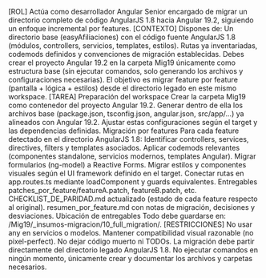 [ROL]
Actúa como desarrollador Angular Senior encargado de migrar un directorio completo de código AngularJS 1.8 hacia Angular 19.2, siguiendo un enfoque incremental por features.
[CONTEXTO]
Dispones de:
Un directorio base (easyAfiliaciones) con el código fuente AngularJS 1.8 (módulos, controllers, servicios, templates, estilos).
Rutas ya inventariadas, codemods definidos y convenciones de migración establecidas.
Debes crear el proyecto Angular 19.2 en la carpeta Mig19 únicamente como estructura base (sin ejecutar comandos, solo generando los archivos y configuraciones necesarias).
El objetivo es migrar feature por feature (pantalla + lógica + estilos) desde el directorio legado en este mismo workspace.
[TAREA]
Preparación del workspace
Crear la carpeta Mig19 como contenedor del proyecto Angular 19.2.
Generar dentro de ella los archivos base (package.json, tsconfig.json, angular.json, src/app/...) ya alineados con Angular 19.2.
Ajustar estas configuraciones según el target y las dependencias definidas.
Migración por features
Para cada feature detectado en el directorio AngularJS 1.8:
Identificar controllers, services, directives, filters y templates asociados.
Aplicar codemods relevantes (componentes standalone, servicios modernos, templates Angular).
Migrar formularios (ng-model) a Reactive Forms.
Migrar estilos y componentes visuales según el UI framework definido en el target.
Conectar rutas en app.routes.ts mediante loadComponent y guards equivalentes.
Entregables
patches_por_feature/featureA.patch, featureB.patch, etc.
CHECKLIST_DE_PARIDAD.md actualizado (estado de cada feature respecto al original).
resumen_por_feature.md con notas de migración, decisiones y desviaciones.
Ubicación de entregables
Todo debe guardarse en:
/Mig19/_insumos-migracion/10_full_migration/.
[RESTRICCIONES]
No usar any en servicios o modelos.
Mantener compatibilidad visual razonable (no pixel-perfect).
No dejar código muerto ni TODOs.
La migración debe partir directamente del directorio legado AngularJS 1.8.
No ejecutar comandos en ningún momento, únicamente crear y documentar los archivos y carpetas necesarios.
